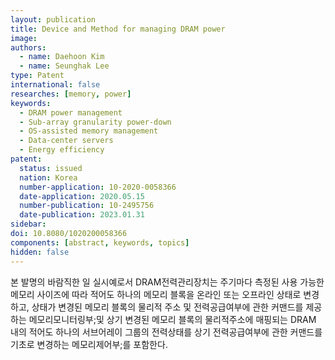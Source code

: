 ```yaml
---
layout: publication
title: Device and Method for managing DRAM power
image: 
authors:
  - name: Daehoon Kim
  - name: Seunghak Lee
type: Patent
international: false
researches: [memory, power]
keywords:
  - DRAM power management
  - Sub-array granularity power-down
  - OS-assisted memory management
  - Data-center servers
  - Energy efficiency
patent:
  status: issued
  nation: Korea
  number-application: 10-2020-0058366
  date-application: 2020.05.15
  number-publication: 10-2495756
  date-publication: 2023.01.31
sidebar:
doi: 10.8080/1020200058366
components: [abstract, keywords, topics]
hidden: false
---
```


본 발명의 바람직한 일 실시예로서 DRAM전력관리장치는 주기마다 측정된 사용 가능한 메모리 사이즈에 따라 적어도 하나의 메모리 블록을 온라인 또는 오프라인 상태로 변경하고, 상태가 변경된 메모리 블록의 물리적 주소 및 전력공급여부에 관한 커맨드를 제공하는 메모리모니터링부;및 상기 변경된 메모리 블록의 물리적주소에 매핑되는 DRAM 내의 적어도 하나의 서브어레이 그룹의 전력상태를 상기 전력공급여부에 관한 커맨드를 기초로 변경하는 메모리제어부;를 포함한다.

